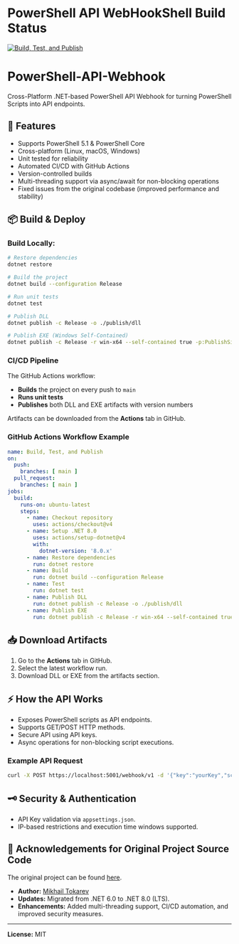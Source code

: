 # PowerShell API WebHookShell Build Status

[![Build, Test, and Publish](https://github.com/sappkevin/PowerShell-API-Webhook/actions/workflows/build-and-deploy.yml/badge.svg)](https://github.com/sappkevin/PowerShell-API-Webhook/actions/workflows/build-and-deploy.yml)

# PowerShell-API-Webhook

Cross-Platform .NET-based PowerShell API Webhook for turning PowerShell Scripts into API endpoints.

## 🚀 Features
- Supports PowerShell 5.1 & PowerShell Core
- Cross-platform (Linux, macOS, Windows)
- Unit tested for reliability
- Automated CI/CD with GitHub Actions
- Version-controlled builds
- Multi-threading support via async/await for non-blocking operations
- Fixed issues from the original codebase (improved performance and stability)

## 📦 Build & Deploy

### Build Locally:
```bash
# Restore dependencies
dotnet restore

# Build the project
dotnet build --configuration Release

# Run unit tests
dotnet test

# Publish DLL
dotnet publish -c Release -o ./publish/dll

# Publish EXE (Windows Self-Contained)
dotnet publish -c Release -r win-x64 --self-contained true -p:PublishSingleFile=true -o ./publish/exe
```

### CI/CD Pipeline
The GitHub Actions workflow:
- **Builds** the project on every push to `main`
- **Runs unit tests**
- **Publishes** both DLL and EXE artifacts with version numbers

Artifacts can be downloaded from the **Actions** tab in GitHub.

### GitHub Actions Workflow Example
```yaml
name: Build, Test, and Publish
on:
  push:
    branches: [ main ]
  pull_request:
    branches: [ main ]
jobs:
  build:
    runs-on: ubuntu-latest
    steps:
      - name: Checkout repository
        uses: actions/checkout@v4
      - name: Setup .NET 8.0
        uses: actions/setup-dotnet@v4
        with:
          dotnet-version: '8.0.x'
      - name: Restore dependencies
        run: dotnet restore
      - name: Build
        run: dotnet build --configuration Release
      - name: Test
        run: dotnet test
      - name: Publish DLL
        run: dotnet publish -c Release -o ./publish/dll
      - name: Publish EXE
        run: dotnet publish -c Release -r win-x64 --self-contained true -p:PublishSingleFile=true -o ./publish/exe
```

## 📥 Download Artifacts
1. Go to the **Actions** tab in GitHub.
2. Select the latest workflow run.
3. Download DLL or EXE from the artifacts section.

## ⚡ How the API Works
- Exposes PowerShell scripts as API endpoints.
- Supports GET/POST HTTP methods.
- Secure API using API keys.
- Async operations for non-blocking script executions.

### Example API Request
```bash
curl -X POST https://localhost:5001/webhook/v1 -d '{"key":"yourKey","script":"YourScript","param":"-Your-Params"}'
```

## 🗝️ Security & Authentication
- API Key validation via `appsettings.json`.
- IP-based restrictions and execution time windows supported.

## 📜 Acknowledgements for Original Project Source Code
The original project can be found [here](https://github.com/MTokarev/webhookshell).

- **Author:** [Mikhail Tokarev](https://github.com/MTokarev)
- **Updates:** Migrated from .NET 6.0 to .NET 8.0 (LTS).
- **Enhancements:** Added multi-threading support, CI/CD automation, and improved security measures.

---
**License:** MIT
